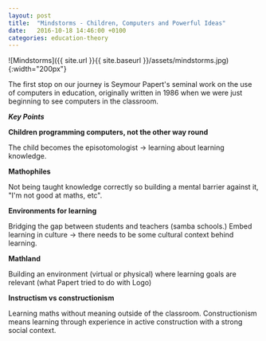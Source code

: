 ```yaml
---
layout: post
title:  "Mindstorms - Children, Computers and Powerful Ideas"
date:   2016-10-18 14:46:00 +0100
categories: education-theory
---
```


![Mindstorms]({{ site.url }}{{ site.baseurl }}/assets/mindstorms.jpg){:width="200px"}

The first stop on our journey is Seymour Papert's seminal work on the use of computers in education,
originally written in 1986 when we were just beginning to see computers in the classroom.

_**Key Points**_

**Children programming computers, not the other way round**

The child becomes the episotomologist -> learning about learning knowledge.

**Mathophiles**

Not being taught knowledge correctly so building a mental barrier against it, "I'm not good at maths, etc".

**Environments for learning**

Bridging the gap between students and teachers (samba schools.)
Embed learning in culture -> there needs to be some cultural context behind learning.

**Mathland**

Building an environment (virtual or physical) where learning goals are relevant (what Papert tried
to do with Logo)

**Instructism vs constructionism**

Learning maths without meaning outside of the classroom. Constructionism means learning
through experience in active construction with a strong social context.
